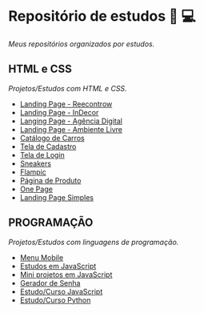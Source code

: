# Repositório de estudos 📘 💻
*Meus repositórios organizados por estudos.* 

## HTML e CSS
*Projetos/Estudos com HTML e CSS.*

* [Landing Page - Reecontrow](https://github.com/lucasrenandns/landing-page-reecontrow)
* [Landing Page - InDecor](https://github.com/lucasrenandns/landing-page-indecor)
* [Langing Page - Agência Digital](https://github.com/lucasrenandns/projeto-agencia-digital)
* [Landing Page - Ambiente Livre](https://github.com/lucasrenandns/landing-page-ambiente-livre)
* [Catálogo de Carros](https://github.com/lucasrenandns/projeto-catalogo-carros)
* [Tela de Cadastro](https://github.com/lucasrenandns/tela-de-cadastro)
* [Tela de Login](https://github.com/lucasrenandns/tela-de-login)
* [Sneakers](https://github.com/lucasrenandns/projeto-sneakers)
* [Flampic](https://github.com/lucasrenandns/flampic)
* [Página de Produto](https://github.com/lucasrenandns/pagina-de-produto)
* [One Page](https://github.com/lucasrenandns/one-page)
* [Landing Page Simples](https://github.com/lucasrenandns/landing-page-simple)

## PROGRAMAÇÃO
*Projetos/Estudos com linguagens de programação.*

* [Menu Mobile](https://github.com/lucasrenandns/menu-mobile)
* [Estudos em JavaScript](https://github.com/lucasrenandns/Estudos-em-JavaScript)
* [Mini projetos em JavaScript](https://github.com/lucasrenandns/mini-projetos-javascript)
* [Gerador de Senha](https://github.com/lucasrenandns/gerador-de-senha)
* [Estudo/Curso JavaScript](https://github.com/lucasrenandns/JavaScript)
* [Estudo/Curso Python](https://github.com/lucasrenandns/Python-3)
